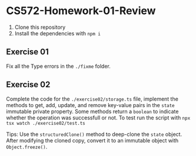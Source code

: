 # CS572-Homework-01-Review

1. Clone this repository
2. Install the dependencies with `npm i`
   
## Exercise 01

Fix all the Type errors in the `./fixme` folder.

## Exercise 02

Complete the code for the `./exercise02/storage.ts` file, implement the methods to get, add, update, and remove key-value pairs in the `state` immutable private
property. Some methods return a `boolean` to indicate whether the operation was successfull or not. To test run the script with `npx tsx watch ./exercise02/test.ts`
  
Tips: Use the `structuredClone()` method to deep-clone the `state` object. After modifying the cloned copy, convert it to an immutable object with `Object.freeze()`.
